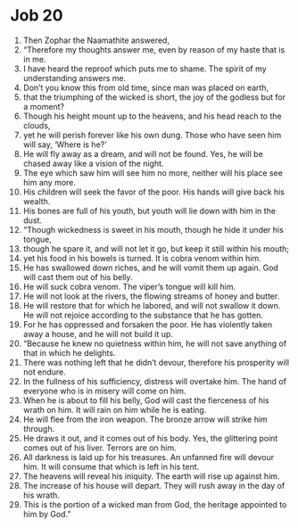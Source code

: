 ﻿
# Job 20
1. Then Zophar the Naamathite answered, 
2. “Therefore my thoughts answer me, even by reason of my haste that is in me. 
3. I have heard the reproof which puts me to shame. The spirit of my understanding answers me. 
4. Don’t you know this from old time, since man was placed on earth, 
5. that the triumphing of the wicked is short, the joy of the godless but for a moment? 
6. Though his height mount up to the heavens, and his head reach to the clouds, 
7. yet he will perish forever like his own dung. Those who have seen him will say, ‘Where is he?’ 
8. He will fly away as a dream, and will not be found. Yes, he will be chased away like a vision of the night. 
9. The eye which saw him will see him no more, neither will his place see him any more. 
10. His children will seek the favor of the poor. His hands will give back his wealth. 
11. His bones are full of his youth, but youth will lie down with him in the dust. 
12. “Though wickedness is sweet in his mouth, though he hide it under his tongue, 
13. though he spare it, and will not let it go, but keep it still within his mouth; 
14. yet his food in his bowels is turned. It is cobra venom within him. 
15. He has swallowed down riches, and he will vomit them up again. God will cast them out of his belly. 
16. He will suck cobra venom. The viper’s tongue will kill him. 
17. He will not look at the rivers, the flowing streams of honey and butter. 
18. He will restore that for which he labored, and will not swallow it down. He will not rejoice according to the substance that he has gotten. 
19. For he has oppressed and forsaken the poor. He has violently taken away a house, and he will not build it up. 
20. “Because he knew no quietness within him, he will not save anything of that in which he delights. 
21. There was nothing left that he didn’t devour, therefore his prosperity will not endure. 
22. In the fullness of his sufficiency, distress will overtake him. The hand of everyone who is in misery will come on him. 
23. When he is about to fill his belly, God will cast the fierceness of his wrath on him. It will rain on him while he is eating. 
24. He will flee from the iron weapon. The bronze arrow will strike him through. 
25. He draws it out, and it comes out of his body. Yes, the glittering point comes out of his liver. Terrors are on him. 
26. All darkness is laid up for his treasures. An unfanned fire will devour him. It will consume that which is left in his tent. 
27. The heavens will reveal his iniquity. The earth will rise up against him. 
28. The increase of his house will depart. They will rush away in the day of his wrath. 
29. This is the portion of a wicked man from God, the heritage appointed to him by God.” 
